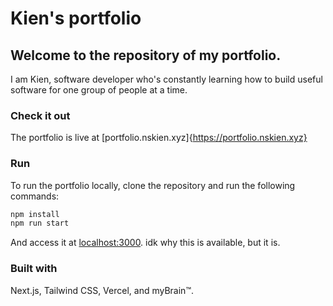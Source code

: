 # Kien's portfolio
## Welcome to the repository of my portfolio.
I am Kien, software developer who's constantly learning how to build useful software for one group of people at a time.

### Check it out
The portfolio is live at [portfolio.nskien.xyz]{https://portfolio.nskien.xyz}

### Run
To run the portfolio locally, clone the repository and run the following commands:
```bash
npm install
npm run start
```
And access it at [localhost:3000](http://localhost:3000).
idk why this is available, but it is.

### Built with
Next.js, Tailwind CSS, Vercel, and myBrain™.
